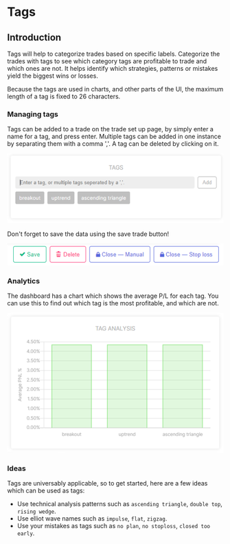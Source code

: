 # Tags

## Introduction
Tags will help to categorize trades based on specific labels.
Categorize the trades with tags to see which category tags are profitable to trade and which ones are not. 
It helps identify which strategies, patterns or mistakes yield the biggest wins or losses.

Because the tags are used in charts, and other parts of the UI, the maximum length of a tag is fixed to 26 characters.

### Managing tags


Tags can be added to a trade on the trade set up page, by simply enter a name for a tag, and press enter.
Multiple tags can be added in one instance by separating them with a comma ','. 
A tag can be deleted by clicking on it.

![Tags](tags.png)

Don't forget to save the data using the save trade button!

![Save button](tradesetuppagebuttons.PNG)

### Analytics

The dashboard has a chart which shows the average P/L for each tag.
You can use this to find out which tag is the most profitable, and which are not.

![Tags chart](tagschart.png)

### Ideas
Tags are universably applicable, so to get started, here are a few ideas which can be used as tags:

 * Use technical analysis patterns such as `ascending triangle`, `double top`, `rising wedge`.
 * Use elliot wave names such as `impulse`, `flat`, `zigzag`.
 * Use your mistakes as tags such as `no plan`, `no stoploss`, `closed too early`.
